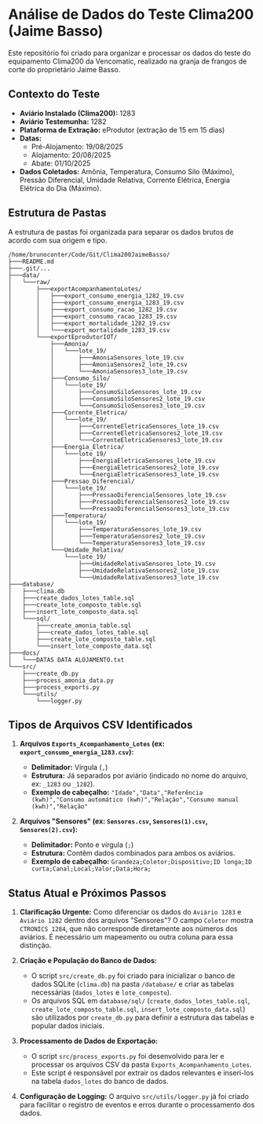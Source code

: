 # Análise de Dados do Teste Clima200 (Jaime Basso)

Este repositório foi criado para organizar e processar os dados do teste do equipamento Clima200 da Vencomatic, realizado na granja de frangos de corte do proprietário Jaime Basso.

## Contexto do Teste

*   **Aviário Instalado (Clima200):** 1283
*   **Aviário Testemunha:** 1282
*   **Plataforma de Extração:** eProdutor (extração de 15 em 15 dias)
*   **Datas:**
    *   Pré-Alojamento: 19/08/2025
    *   Alojamento: 20/08/2025
    *   Abate: 01/10/2025
*   **Dados Coletados:** Amônia, Temperatura, Consumo Silo (Máximo), Pressão Diferencial, Umidade Relativa, Corrente Elétrica, Energia Elétrica do Dia (Máximo).

## Estrutura de Pastas

A estrutura de pastas foi organizada para separar os dados brutos de acordo com sua origem e tipo.

```
/home/brunoconter/Code/Git/Clima200JaimeBasso/
├───README.md
├───.git/...
├───data/
│   └───raw/
│       ├───exportAcompanhamentoLotes/
│       │   ├───export_consumo_energia_1282_19.csv
│       │   ├───export_consumo_energia_1283_19.csv
│       │   ├───export_consumo_racao_1282_19.csv
│       │   ├───export_consumo_racao_1283_19.csv
│       │   ├───export_mortalidade_1282_19.csv
│       │   └───export_mortalidade_1283_19.csv
│       └───exportEprodutorIOT/
│           ├───Amonia/
│           │   └───lote_19/
│           │       ├───AmoniaSensores_lote_19.csv
│           │       ├───AmoniaSensores2_lote_19.csv
│           │       └───AmoniaSensores3_lote_19.csv
│           ├───Consumo_Silo/
│           │   └───lote_19/
│           │       ├───ConsumoSiloSensores_lote_19.csv
│           │       ├───ConsumoSiloSensores2_lote_19.csv
│           │       └───ConsumoSiloSensores3_lote_19.csv
│           ├───Corrente_Eletrica/
│           │   └───lote_19/
│           │       ├───CorrenteEletricaSensores_lote_19.csv
│           │       ├───CorrenteEletricaSensores2_lote_19.csv
│           │       └───CorrenteEletricaSensores3_lote_19.csv
│           ├───Energia_Eletrica/
│           │   └───lote_19/
│           │       ├───EnergiaEletricaSensores_lote_19.csv
│           │       ├───EnergiaEletricaSensores2_lote_19.csv
│           │       └───EnergiaEletricaSensores3_lote_19.csv
│           ├───Pressao_Diferencial/
│           │   └───lote_19/
│           │       ├───PressaoDiferencialSensores_lote_19.csv
│           │       ├───PressaoDiferencialSensores2_lote_19.csv
│           │       └───PressaoDiferencialSensores3_lote_19.csv
│           ├───Temperatura/
│           │   └───lote_19/
│           │       ├───TemperaturaSensores_lote_19.csv
│           │       ├───TemperaturaSensores2_lote_19.csv
│           │       └───TemperaturaSensores3_lote_19.csv
│           └───Umidade_Relativa/
│               └───lote_19/
│                   ├───UmidadeRelativaSensores_lote_19.csv
│                   ├───UmidadeRelativaSensores2_lote_19.csv
│                   └───UmidadeRelativaSensores3_lote_19.csv
├───database/
│   ├───clima.db
│   ├───create_dados_lotes_table.sql
│   ├───create_lote_composto_table.sql
│   ├───insert_lote_composto_data.sql
│   └───sql/
│       ├───create_amonia_table.sql
│       ├───create_dados_lotes_table.sql
│       ├───create_lote_composto_table.sql
│       └───insert_lote_composto_data.sql
├───docs/
│   └───DATAS DATA ALOJAMENTO.txt
└───src/
    ├───create_db.py
    ├───process_amonia_data.py
    ├───process_exports.py
    └───utils/
        └───logger.py
```

## Tipos de Arquivos CSV Identificados

1.  **Arquivos `Exports_Acompanhamento_Lotes` (ex: `export_consumo_energia_1283.csv`):**
    *   **Delimitador:** Vírgula (`,`)
    *   **Estrutura:** Já separados por aviário (indicado no nome do arquivo, ex: `_1283` ou `_1282`).
    *   **Exemplo de cabeçalho:** `"Idade","Data","Referência (kwh)","Consumo automático (kwh)","Relação","Consumo manual (kwh)","Relação"`

2.  **Arquivos "Sensores" (ex: `Sensores.csv`, `Sensores(1).csv`, `Sensores(2).csv`):**
    *   **Delimitador:** Ponto e vírgula (`;`)
    *   **Estrutura:** Contêm dados combinados para ambos os aviários.
    *   **Exemplo de cabeçalho:** `Grandeza;Coletor;Dispositivo;ID longa;ID curta;Canal;Local;Valor;Data;Hora;`

## Status Atual e Próximos Passos

1.  **Clarificação Urgente:** Como diferenciar os dados do `Aviário 1283` e `Aviário 1282` dentro dos arquivos "Sensores"? O campo `Coletor` mostra `CTRONICS 1284`, que não corresponde diretamente aos números dos aviários. É necessário um mapeamento ou outra coluna para essa distinção.

2.  **Criação e População do Banco de Dados:**
    *   O script `src/create_db.py` foi criado para inicializar o banco de dados SQLite (`clima.db`) na pasta `/database/` e criar as tabelas necessárias (`dados_lotes` e `lote_composto`).
    *   Os arquivos SQL em `database/sql/` (`create_dados_lotes_table.sql`, `create_lote_composto_table.sql`, `insert_lote_composto_data.sql`) são utilizados por `create_db.py` para definir a estrutura das tabelas e popular dados iniciais.

3.  **Processamento de Dados de Exportação:**
    *   O script `src/process_exports.py` foi desenvolvido para ler e processar os arquivos CSV da pasta `Exports_Acompanhamento_Lotes`.
    *   Este script é responsável por extrair os dados relevantes e inseri-los na tabela `dados_lotes` do banco de dados.

4.  **Configuração de Logging:** O arquivo `src/utils/logger.py` já foi criado para facilitar o registro de eventos e erros durante o processamento dos dados.
